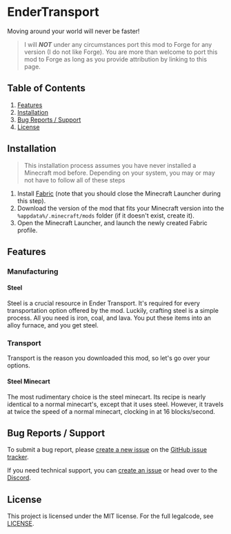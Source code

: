 # EnderTransport

Moving around your world will never be faster!

> I will ***NOT*** under any circumstances port this mod to Forge for any version (I do not like Forge). You are more than welcome to port this mod to Forge as long as you provide attribution by linking to this page.

## Table of Contents

1. [Features](#table-of-contents)
2. [Installation](#installation)
3. [Bug Reports / Support](#bug-reports--support)
4. [License](#license)

## Installation

> This installation process assumes you have never installed a Minecraft mod before. Depending on your system, you may or may not have to follow all of these steps

1. Install [Fabric](https://fabricmc.net/use) (note that you should close the Minecraft Launcher during this step).
2. Download the version of the mod that fits your Minecraft version into the `%appdata%/.minecraft/mods` folder (if it doesn't exist, create it).
3. Open the Minecraft Launcher, and launch the newly created Fabric profile.

## Features

### Manufacturing

#### Steel

Steel is a crucial resource in Ender Transport. It's required for every transportation option offered by the mod. Luckily, crafting steel is a simple process. All you need is iron, coal, and lava. You put these items into an alloy furnace, and you get steel.

### Transport

Transport is the reason you downloaded this mod, so let's go over your options.

#### Steel Minecart

The most rudimentary choice is the steel minecart. Its recipe is nearly identical to a normal minecart's, except that it uses steel. However, it travels at twice the speed of a normal minecart, clocking in at 16 blocks/second.

## Bug Reports / Support

To submit a bug report, please [create a new issue](https://github.com/Tehcn/EnderTransport/issues/new) on the [GitHub issue tracker](https://github.com/Tehcn/EnderTransport/issues).

If you need technical support, you can [create an issue](https://github.com/Tehcn/EnderTransport/issues/new) or head over to the [Discord]().

## License

This project is licensed under the MIT license. For the full legalcode, see [LICENSE](https://github.com/Tehcn/EnderTransport/blob/main/LICENSE).